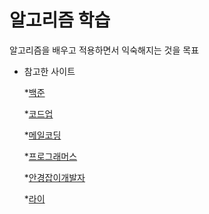 # 알고리즘 학습

알고리즘을 배우고 적용하면서 익숙해지는 것을 목표

* 참고한 사이트

  *[백준](https://www.acmicpc.net/)
  
  *[코드업](https://codeup.kr/)
  
  *[메일코딩](https://mailprogramming.com/)
  
  *[프로그래머스](https://programmers.co.kr/)
  
  *[안경잡이개발자](https://blog.naver.com/ndb796/)
  
  *[라이](https://blog.naver.com/kks227/)
  
